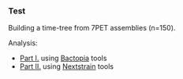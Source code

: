 ### Test 
Building a time-tree from 7PET assemblies (n=150). 

Analysis:  
- [Part I.](https://github.com/blab/cholera/tree/main/test/bactopia) using [Bactopia](https://bactopia.github.io/latest/) tools
- [Part II.](https://github.com/blab/cholera/tree/main/test/nextstrain) using [Nextstrain](https://docs.nextstrain.org/projects/augur/en/stable/index.html) tools


